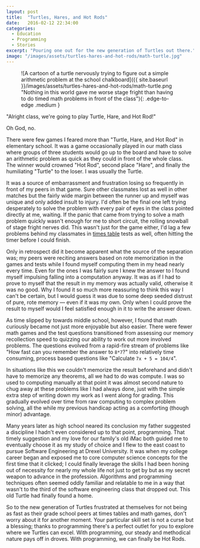 ```yaml
---
layout: post
title:  "Turtles, Hares, and Hot Rods"
date:   2016-02-12 22:34:00
categories:
  - Education
  - Programming
  - Stories
excerpt: "Pouring one out for the new generation of Turtles out there."
image: "/images/assets/turtles-hares-and-hot-rods/math-turtle.jpg"
---
```


<figure markdown="1">
![A cartoon of a turtle nervously trying to figure out a simple arithmetic problem at the school chalkboard]({{ site.baseurl }}/images/assets/turtles-hares-and-hot-rods/math-turtle.png "Nothing in this world gave me worse stage fright than having to do timed math problems in front of the class"){: .edge-to-edge .medium }
</figure>

"Alright class, we're going to play Turtle, Hare, and Hot Rod!"

Oh God, no.

There were few games I feared more than "Turtle, Hare, and Hot Rod" in elementary school. It was a game occasionally played in our math class where groups of three students would go up to the board and have to solve an arithmetic problem as quick as they could in front of the whole class. The winner would crowned "Hot Rod", second place "Hare", and finally the humiliating "Turtle" to the loser. I was usually the Turtle.

<a id="resume-from-break"></a>
It was a source of embarrassment and frustration losing so frequently in front of my peers in that game. Sure other classmates lost as well in other matches but the fairly wide margin between the runner up and myself was unique and only added insult to injury. I'd often be the final one left trying desperately to solve the problem with every pair of eyes in the class pointed directly at me, waiting. If the panic that came from trying to solve a math problem quickly wasn't enough for me to short circuit, the rolling snowball of stage fright nerves did. This wasn't just for the game either, I'd lag a few problems behind my classmates in [times table](https://en.wikipedia.org/wiki/Multiplication_table) tests as well, often hitting the timer before I could finish.

<!--break-->

Only in retrospect did it become apparent what the source of the separation was; my peers were reciting answers based on rote memorization in the games and tests while I found myself computing them in my head nearly every time. Even for the ones I was fairly sure I knew the answer to I found myself impulsing falling into a computation anyway. It was as if I had to prove to myself that the result in my memory was actually valid, otherwise it was no good. Why I found it so much more reassuring to think this way I can't be certain, but I would guess it was due to some deep seeded distrust of pure, rote memory &mdash; even if it was my own. Only when I could prove the result to myself would I feel satisfied enough in it to write the answer down.

As time slipped by towards middle school, however, I found that math curiously became not just more enjoyable but also easier. There were fewer math games and the test questions transitioned from assessing our memory recollection speed to quizzing our ability to work out more involved problems. The questions evolved from a rapid-fire stream of problems like "How fast can you remember the answer to `8*7`?" into relatively time consuming, process based questions like "Calculate `7x + 5 = 104/4`".

In situations like this we couldn't memorize the result beforehand and didn't have to memorize any theorems, all we had to do was compute. I was so used to computing manually at that point it was almost second nature to chug away at these problems like I had always done, just with the simple extra step of writing down my work as I went along for grading. This gradually evolved over time from raw computing to complex problem solving, all the while my previous handicap acting as a comforting (though minor) advantage.

Many years later as high school neared its conclusion my father suggested a discipline I hadn't even considered up to that point, programming. That timely suggestion and my love for our family's old iMac both guided me to eventually choose it as my study of choice and I flew to the east coast to pursue Software Engineering at Drexel University. It was when my college career began and exposed me to core computer science concepts for the first time that it clicked; I could finally leverage the skills I had been honing out of necessity for nearly my whole life not just to get by but as my secret weapon to advance in the profession. Algorithms and programming techniques often seemed oddly familiar and relatable to me in a way that wasn't to the third of the software engineering class that dropped out. This old Turtle had finally found a home.

So to the new generation of Turtles frustrated at themselves for not being as fast as their grade school peers at times tables and math games, don't worry about it for another moment. Your particular skill set is not a curse but a blessing; thanks to programming there's a perfect outlet for you to explore where we Turtles can excel. With programming, our steady and methodical nature pays off in droves. With programming, we can finally be Hot Rods.